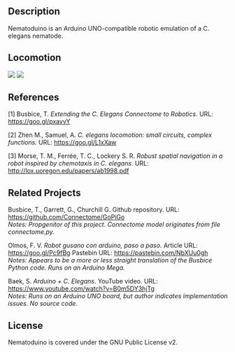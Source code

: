 ## Description

Nematoduino is an Arduino UNO-compatible robotic emulation of a C. elegans nematode.

## Locomotion

<img src="https://github.com/nategri/nematoduino/images/flow.jpeg">

<img src="https://github.com/nategri/nematoduino/images/signature_motor_neurons.png">

## References

[1] Busbice, T. *Extending the C. Elegans Connectome to Robotics*. URL: https://goo.gl/pxavvY

[2] Zhen M., Samuel, A. *C. elegans locomotion: small circuits, complex functions.* URL: https://goo.gl/L1xXaw

[3] Morse, T. M., Ferrée, T. C., Lockery S. R. *Robust spatial navigation in a robot inspired by chemotaxis in C. elegans*.
URL: http://lox.uoregon.edu/papers/ab1998.pdf

## Related Projects

Busbice, T., Garrett, G., Churchill G. Github repository. URL: https://github.com/Connectome/GoPiGo  
*Notes: Propgenitor of this project. Connectome model originates from file connectome.py.*

Olmos, F. V. *Robot gusano con arduino, paso a paso.* Article URL: https://goo.gl/Pc9fBg Pastebin URL: https://pastebin.com/NbXUu0gh  
*Notes: Appears to be a more or less straight translation of the Busbice Python code. Runs on an Arduino Mega.*

Baek, S. *Arduino + C. Elegans*. YouTube video. URL: https://www.youtube.com/watch?v=B0m5DY3hjTg  
*Notes: Runs on an Arduino UNO board, but author indicates implementation issues. No source code.*

## License

Nematoduino is covered under the GNU Public License v2.

